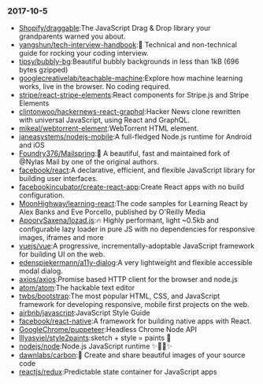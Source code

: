 ### 2017-10-5 
* [Shopify/draggable](https://github.com//Shopify/draggable):The JavaScript Drag & Drop library your grandparents warned you about. 
* [yangshun/tech-interview-handbook](https://github.com//yangshun/tech-interview-handbook):💯 Technical and non-technical guide for rocking your coding interview. 
* [tipsy/bubbly-bg](https://github.com//tipsy/bubbly-bg):Beautiful bubbly backgrounds in less than 1kB (696 bytes gzipped) 
* [googlecreativelab/teachable-machine](https://github.com//googlecreativelab/teachable-machine):Explore how machine learning works, live in the browser. No coding required. 
* [stripe/react-stripe-elements](https://github.com//stripe/react-stripe-elements):React components for Stripe.js and Stripe Elements 
* [clintonwoo/hackernews-react-graphql](https://github.com//clintonwoo/hackernews-react-graphql):Hacker News clone rewritten with universal JavaScript, using React and GraphQL. 
* [mikeal/webtorrent-element](https://github.com//mikeal/webtorrent-element):WebTorrent HTML element. 
* [janeasystems/nodejs-mobile](https://github.com//janeasystems/nodejs-mobile):A full-fledged Node.js runtime for Android and iOS 
* [Foundry376/Mailspring](https://github.com//Foundry376/Mailspring):💌 A beautiful, fast and maintained fork of @Nylas Mail by one of the original authors. 
* [facebook/react](https://github.com//facebook/react):A declarative, efficient, and flexible JavaScript library for building user interfaces. 
* [facebookincubator/create-react-app](https://github.com//facebookincubator/create-react-app):Create React apps with no build configuration. 
* [MoonHighway/learning-react](https://github.com//MoonHighway/learning-react):The code samples for Learning React by Alex Banks and Eve Porcello, published by O'Reilly Media 
* [ApoorvSaxena/lozad.js](https://github.com//ApoorvSaxena/lozad.js):🔥 Highly performant, light ~0.5kb and configurable lazy loader in pure JS with no dependencies for responsive images, iframes and more 
* [vuejs/vue](https://github.com//vuejs/vue):A progressive, incrementally-adoptable JavaScript framework for building UI on the web. 
* [edenspiekermann/a11y-dialog](https://github.com//edenspiekermann/a11y-dialog):A very lightweight and flexible accessible modal dialog. 
* [axios/axios](https://github.com//axios/axios):Promise based HTTP client for the browser and node.js 
* [atom/atom](https://github.com//atom/atom):The hackable text editor 
* [twbs/bootstrap](https://github.com//twbs/bootstrap):The most popular HTML, CSS, and JavaScript framework for developing responsive, mobile first projects on the web. 
* [airbnb/javascript](https://github.com//airbnb/javascript):JavaScript Style Guide 
* [facebook/react-native](https://github.com//facebook/react-native):A framework for building native apps with React. 
* [GoogleChrome/puppeteer](https://github.com//GoogleChrome/puppeteer):Headless Chrome Node API 
* [lllyasviel/style2paints](https://github.com//lllyasviel/style2paints):sketch + style = paints 🎨 
* [nodejs/node](https://github.com//nodejs/node):Node.js JavaScript runtime ✨🐢🚀✨ 
* [dawnlabs/carbon](https://github.com//dawnlabs/carbon):🎨 Create and share beautiful images of your source code 
* [reactjs/redux](https://github.com//reactjs/redux):Predictable state container for JavaScript apps 

